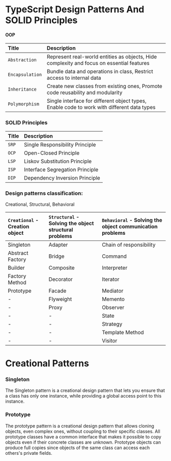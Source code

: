 # TypeScript Design Patterns And SOLID Principles

#### OOP

| Title           | Description                                                                                |
|:----------------|:-------------------------------------------------------------------------------------------|
| `Abstraction`   | Represent real-world entities as objects, Hide complexity and focus on essential features  |
| `Encapsulation` | Bundle data and operations in class,  Restrict access to internal data                     |
| `Inheritance`   | Create new classes from existing ones, Promote code reusability and modularity             |
| `Polymorphism`  | Single interface for different object types, Enable code to work with different data types |

### SOLID Principles

| Title | Description                     |
|:------|:--------------------------------|
| `SRP` | Single Responsibility Principle |
| `OCP` | Open-Closed Principle           |
| `LSP` | Liskov Substitution Principle   |
| `ISP` | Interface Segregation Principle |
| `DIP` | Dependency Inversion Principle  |

### Design patterns classification:

Creational, Structural, Behavioral

| `Creational` - Creation object | `Structural` - Solving the object structural problems | `Behavioral` - Solving the object communication problems |
|:-------------------------------|:------------------------------------------------------|:---------------------------------------------------------|
| Singleton                      | Adapter                                               | Chain of responsibility                                  |
| Abstract Factory               | Bridge                                                | Command                                                  |
| Builder                        | Composite                                             | Interpreter                                              |
| Factory Method                 | Decorator                                             | Iterator                                                 |
| Prototype                      | Facade                                                | Mediator                                                 |
| -                              | Flyweight                                             | Memento                                                  |
| -                              | Proxy                                                 | Observer                                                 |
| -                              | -                                                     | State                                                    |
| -                              | -                                                     | Strategy                                                 |
| -                              | -                                                     | Template Method                                          |
| -                              | -                                                     | Visitor                                                  |


# Creational Patterns

### Singleton
The Singleton pattern is a creational design pattern that lets you ensure that a class has only one instance, 
while providing a global access point to this instance.

### Prototype
The prototype pattern is a creational design pattern that allows cloning objects, even complex ones, without coupling to
their specific classes. All prototype classes have a common interface that makes it possible to copy objects even if 
their concrete classes are unknown. Prototype objects can produce full copies since objects of the same class can access
each others's private fields.
